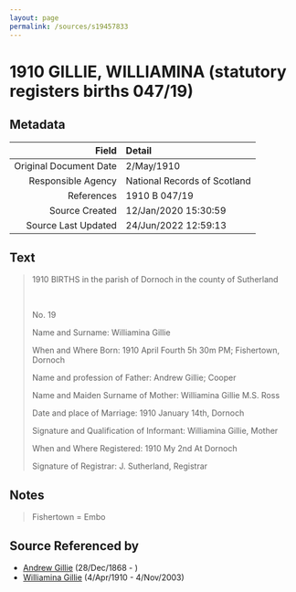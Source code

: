 ```yaml
---
layout: page
permalink: /sources/s19457833
---
```


# 1910 GILLIE, WILLIAMINA (statutory registers births 047/19)

## Metadata
Field | Detail
---:|:---
Original Document Date | 2/May/1910
Responsible Agency | National Records of Scotland
References | 1910 B 047/19
Source Created | 12/Jan/2020 15:30:59
Source Last Updated | 24/Jun/2022 12:59:13

## Text

> 1910 BIRTHS in the parish of Dornoch in the county of Sutherland
>
> <br/>
>
> No. 19
>
> Name and Surname: Williamina Gillie
>
> When and Where Born: 1910 April Fourth 5h 30m PM; Fishertown, Dornoch
>
> Name and profession of Father: Andrew Gillie; Cooper
>
> Name and Maiden Surname of Mother: Williamina Gillie M.S. Ross
>
> Date and place of Marriage: 1910 January 14th, Dornoch
>
> Signature and Qualification of Informant: Williamina Gillie, Mother
>
> When and Where Registered: 1910 My 2nd At Dornoch
>
> Signature of Registrar: J. Sutherland, Registrar
>

## Notes

> Fishertown = Embo
>


## Source Referenced by

* [Andrew Gillie](../people/@60068056@-andrew-gillie-b1868-12-28-d.md) (28/Dec/1868 - )
* [Williamina Gillie](../people/@23770336@-williamina-gillie-b1910-4-4-d2003-11-4.md) (4/Apr/1910 - 4/Nov/2003)
